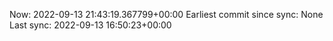 Now: 2022-09-13 21:43:19.367799+00:00 Earliest commit since sync: None Last sync: 2022-09-13 16:50:23+00:00
